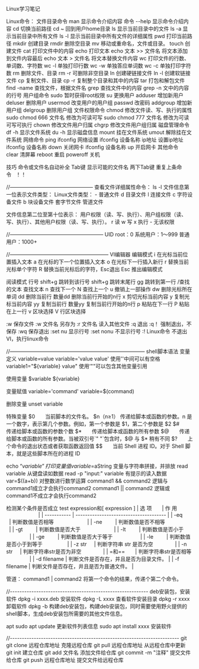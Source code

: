 Linux学习笔记

Linux命令：
文件目录命令
man 显示命令介绍内容
命令 --help 显示命令介绍内容
cd 切换当前路径
cd ~ 回到用户home目录
ls 显示当前目录中的文件
ls -a 显示当前目录中所有文件
ls -l 显示当前目录中所有文件的详细属性
pwd 打印当前路径
mkdir 创建目录
rmdir 删除空目录
mv 移动或重命名，文件或目录。
touch 创建文件
cat 打印文件中的内容
echo 打印文本
echo 文本 >> 文件名 将文本添加到文件内容最后
echo 文本 > 文件名 将文本替换文件内容
wc 打印文件的行数、单词数、字符数
wc -l 单独打印行数
wc -w 单独答应单词数
wc -c 单独打印字符数
rm 删除文件、目录
rm -r 可删除非空目录
ln 创建硬链接文件
ln -l 创建软链接文件
cp 复制文件、目录
cp -r 复制整个目录和其中的内容
tar 打包和解包文件
find -name 查找文件，根据文件名
grep 查找文件中的内容
grep -n 文中的内容的行号
用户组命令
sudo 暂时获得root权限
su 更换用户
adduser 增加新用户
deluser 删除用户
usermod 改变用户的用户组
passwd 改密码
addgroup 增加新用户组
delgroup 删除用户组
文件权限命令
chmod 修改文件读、写、执行的属性
sudo chmod 666 文件名 修改为可读可写
sudo chmod 777 文件名 修改为可读可写可执行
chown 修改文件用户归属
chgrp 修改文件用户组归属
磁盘管理命令
df -h 显示文件系统
du -h 显示磁盘信息
mount 挂在文件系统
umout 解除挂在文件系统
网络命令
ping
ifconfig 网络设置
ifconfig 设备名称 ip地址 设置ip地址
ifconfig 设备名称 down 关闭网卡
ifconfig 设备名称 up 开启网卡
其他命令
clear 清屏幕
reboot 重启
poweroff 关机

技巧
命令或文件名自动补全 Tab键
显示可能的文件名 两下Tab键
重复上条命令   ！！

//————————————————
查看文件详细属性命令：
ls -l
文件信息第一位表示文件类型：
Linux文件类型：
- 普通文件
d 目录文件
l 连接文件
c 字符设备文件
b 块设备文件
套字节文件
管道文件

文件信息第二位至第十位表示：
用户权限（读、写、执行）、用户组权限（读、写、执行）、其他用户权限（读、写、执行）。
r 读
w 写
x 执行
- 无该权限

//——————————————————
UID
root：0
系统用户：1～999
普通用户：1000+

//———————————————————
VI编辑器
编辑模式
i 在光标当前位置插入文本
a 在光标的下一个位置插入文本
o 在光标下一行插入新行
r 替换当前光标单个字符
R 替换当前光标后的字符，Esc退出
Esc 推出编辑模式

阅读模式
行号 shift+g 跳转到该行号
shift+g 跳转末尾行
gg 跳转到第一行
/查找的文本 查找文本
n 查找下一个
N 查找上一个
u 撤销上一部操作
dw 删除光标所在单词
dd 删除当前行
数量dd 删除当前行开始的n行
x 剪切光标当前内容
y 复制光标当前内容
yy 复制当前行
数量yy 复制当前行开始的n行
p 粘贴在下一行
P 粘贴在上一行
v 区块选择
V 行区块选择

:w 保存文件
:w 文件名 另存为
:r 文件名 读入其他文件
:q 退出
:q！ 强制退出，不保存
:wq 保存退出
:set nu 显示行号
:set nonu 不显示行号
:! Linux命令 不退出VI，执行linux命令

//——————————————————————————
shell脚本语法
变量定义
variable=value
variable='value value' 使用''中间可以有空格
variable1="${variable} value" 使用‘""可以包含其他变量引用

使用变量
$variable
${variable}

变量赋值
variable='command'
variable=$(command)

删除变量
unset variable

特殊变量
$0        当前脚本的文件名。
$n（n≥1） 传递给脚本或函数的参数。n 是一个数字，表示第几个参数。例如，第一个参数是 $1，第二个参数是 $2
$#        传递给脚本或函数的参数个数
$*        传递给脚本或函数的所有参数
$@        传递给脚本或函数的所有参数。当被双引号`" "`包含时，$@ 与 $* 稍有不同
$?        上个命令的退出状态或者获取函数返回值
$$        当前 Shell 进程 ID。对于 Shell 脚本，就是这些脚本所在的进程 ID

echo “$variable” 打印变量值
variable=$aString 变量与字符串拼接，并排放
read variable 从键盘读如数据
read -p "input:" variable 有提示的读入数据
var=$((a+b)) 对整数进行数学运算
command1 && command2 逻辑与 command1成立才会执行command2
command1 || command2 逻辑或 command1不成立才会执行command2

检测某个条件是否成立
test expression和[ expression ]
| 选 项       | 作 用                                  |
| ----------- | -------------------------------------- |
| -eq         | 判断数值是否相等                       |
| -ne         | 判断数值是否不相等                     |
| -gt         | 判断数值是否大于                       |
| -lt         | 判断数值是否小于                       |
| -ge         | 判断数值是否大于等于                   |
| -le         | 判断数值是否小于到等于                 |
| -z  str     | 判断字符串 str 是否为空                |
| -n  str     | 判断字符串str是否为非空                |
| =和==       | 判断字符串str是否相等                  |
| -d filename | 判断文件是否存在，并且是否为目录文件。 |
| -f filename | 判断文件是否存在，井且是否为普通文件。 |

管道：
command1 | command2 将第一个命令的结果，传递个第二个命令。

//----------------------------------------------------------
deb安装包，安装软件
dpkg -i  xxxx.deb 安装软件
dpkg -L xxxx 查看软件安装目录
dpkg -r xxxx 卸载软件
dpkg -b 构建deb安装包，构建deb安装包，同时需要使用野火提供的shell脚本，生成deb安装包所需要的其他文件信息。

apt
sudo apt update 更新软件列表信息
sudo apt install xxxx 安装软件

//-----------------------------------------------------------------------
git
git clone 远程仓库地址 克隆远程仓库
git pull 远程仓库地址 从远程仓库中更新
git init 建立仓库
git add 文件名 添加文件给仓库
git commit -m "注释" 提交文件给仓库
git push 远程仓库地址 提交文件给远程仓库

